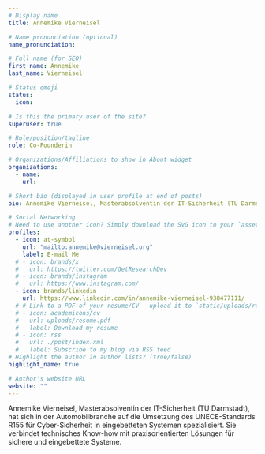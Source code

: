 ```yaml
---
# Display name
title: Annemike Vierneisel

# Name pronunciation (optional)
name_pronunciation:

# Full name (for SEO)
first_name: Annemike
last_name: Vierneisel

# Status emoji
status:
  icon:

# Is this the primary user of the site?
superuser: true

# Role/position/tagline
role: Co-Founderin

# Organizations/Affiliations to show in About widget
organizations:
  - name:
    url:

# Short bio (displayed in user profile at end of posts)
bio: Annemike Vierneisel, Masterabsolventin der IT-Sicherheit (TU Darmstadt), hat sich in der  auf die Umsetzung von internationalen IT Security Standards in eingebetteten Systemen spezialisiert. Sie verbindet technisches Know-how mit praxisorientierten Lösungen.

# Social Networking
# Need to use another icon? Simply download the SVG icon to your `assets/media/icons/` folder.
profiles:
  - icon: at-symbol
    url: "mailto:annemike@vierneisel.org"
    label: E-mail Me
  # - icon: brands/x
  #   url: https://twitter.com/GetResearchDev
  # - icon: brands/instagram
  #   url: https://www.instagram.com/
  - icon: brands/linkedin
    url: https://www.linkedin.com/in/annemike-vierneisel-938477111/
  # # Link to a PDF of your resume/CV - upload it to `static/uploads/resume.pdf`
  # - icon: academicons/cv
  #   url: uploads/resume.pdf
  #   label: Download my resume
  # - icon: rss
  #   url: ./post/index.xml
  #   label: Subscribe to my blog via RSS feed
# Highlight the author in author lists? (true/false)
highlight_name: true

# Author's website URL
website: ""
---
```


Annemike Vierneisel, Masterabsolventin der IT-Sicherheit (TU Darmstadt), hat sich in der Automobilbranche auf die Umsetzung des UNECE-Standards R155 für Cyber-Sicherheit in eingebetteten Systemen spezialisiert. Sie verbindet technisches Know-how mit praxisorientierten Lösungen für sichere und eingebettete Systeme.
